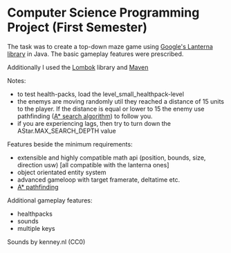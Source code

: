 # Computer Science Programming Project (First Semester)

The task was to create a top-down maze game using [Google's Lanterna library](https://code.google.com/archive/p/lanterna/) in Java.
The basic gameplay features were prescribed.

Additionally I used the [Lombok](https://projectlombok.org/) library and [Maven](https://maven.apache.org/)

Notes:
- to test health-packs, load the level_small_healthpack-level
- the enemys are moving randomly util they reached a distance of 15 units to the player. If the distance is equal or lower to 15 the enemy use pathfinding ([A* search algorithm](https://en.wikipedia.org/wiki/A*_search_algorithm)) to follow you.
- if you are experiencing lags, then try to turn down the AStar.MAX_SEARCH_DEPTH value

Features beside the minimum requirements:
- extensible and highly compatible math api (position, bounds, size, direction usw) [all compatible with the lanterna ones]
- object orientated entity system
- advanced gameloop with target framerate, deltatime etc.
- [A* pathfinding](https://en.wikipedia.org/wiki/A*_search_algorithm)

Additional gameplay features:
- healthpacks
- sounds
- multiple keys

Sounds by kenney.nl (CC0)
